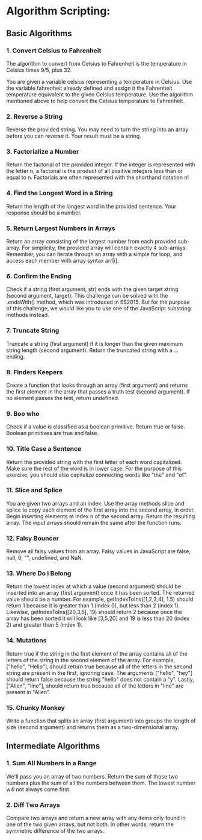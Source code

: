# Algorithm Scripting: 

## Basic Algorithms

### 1. Convert Celsius to Fahrenheit
The algorithm to convert from Celsius to Fahrenheit is the temperature in Celsius times 9/5, plus 32.

You are given a variable celsius representing a temperature in Celsius. Use the variable fahrenheit already defined and assign it the Fahrenheit temperature equivalent to the given Celsius temperature. Use the algorithm mentioned above to help convert the Celsius temperature to Fahrenheit.

### 2. Reverse a String
Reverse the provided string.
You may need to turn the string into an array before you can reverse it.
Your result must be a string.

### 3. Factorialize a Number
Return the factorial of the provided integer.
If the integer is represented with the letter n, a factorial is the product of all positive integers less than or equal to n.
Factorials are often represented with the shorthand notation n!

### 4. Find the Longest Word in a String
Return the length of the longest word in the provided sentence.
Your response should be a number.

### 5. Return Largest Numbers in Arrays
Return an array consisting of the largest number from each provided sub-array. For simplicity, the provided array will contain exactly 4 sub-arrays.
Remember, you can iterate through an array with a simple for loop, and access each member with array syntax arr[i].

### 6. Confirm the Ending
Check if a string (first argument, str) ends with the given target string (second argument, target).
This challenge can be solved with the .endsWith() method, which was introduced in ES2015. But for the purpose of this challenge, we would like you to use one of the JavaScript substring methods instead.

### 7. Truncate String
Truncate a string (first argument) if it is longer than the given maximum string length (second argument). Return the truncated string with a ... ending.

### 8. Finders Keepers
Create a function that looks through an array (first argument) and returns the first element in the array that passes a truth test (second argument). If no element passes the test, return undefined.

### 9. Boo who
Check if a value is classified as a boolean primitive. Return true or false.
Boolean primitives are true and false.

### 10. Title Case a Sentence
Return the provided string with the first letter of each word capitalized. Make sure the rest of the word is in lower case.
For the purpose of this exercise, you should also capitalize connecting words like "the" and "of".

### 11. Slice and Splice
You are given two arrays and an index.
Use the array methods slice and splice to copy each element of the first array into the second array, in order.
Begin inserting elements at index n of the second array.
Return the resulting array. The input arrays should remain the same after the function runs.

### 12. Falsy Bouncer
Remove all falsy values from an array.
Falsy values in JavaScript are false, null, 0, "", undefined, and NaN.

### 13. Where Do I Belong
Return the lowest index at which a value (second argument) should be inserted into an array (first argument) once it has been sorted. The returned value should be a number.
For example, getIndexToIns([1,2,3,4], 1.5) should return 1 because it is greater than 1 (index 0), but less than 2 (index 1).
Likewise, getIndexToIns([20,3,5], 19) should return 2 because once the array has been sorted it will look like [3,5,20] and 19 is less than 20 (index 2) and greater than 5 (index 1).

### 14. Mutations
Return true if the string in the first element of the array contains all of the letters of the string in the second element of the array.
For example, ["hello", "Hello"], should return true because all of the letters in the second string are present in the first, ignoring case.
The arguments ["hello", "hey"] should return false because the string "hello" does not contain a "y".
Lastly, ["Alien", "line"], should return true because all of the letters in "line" are present in "Alien".

### 15. Chunky Monkey
Write a function that splits an array (first argument) into groups the length of size (second argument) and returns them as a two-dimensional array.


## Intermediate Algorithms

### 1. Sum All Numbers in a Range
We'll pass you an array of two numbers. Return the sum of those two numbers plus the sum of all the numbers between them.
The lowest number will not always come first.

### 2. Diff Two Arrays
Compare two arrays and return a new array with any items only found in one of the two given arrays, but not both. In other words, return the symmetric difference of the two arrays.


